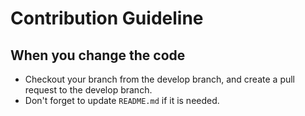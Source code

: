 # Contribution Guideline

## When you change the code

* Checkout your branch from the develop branch, and create a pull request to the develop branch.
* Don't forget to update `README.md` if it is needed.
